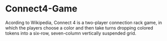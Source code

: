 # Connect4-Game
Acording to Wikipedia, Connect 4 is a two-player connection rack game, in which the players choose a color and then take turns dropping colored tokens into a six-row, seven-column vertically suspended grid.
